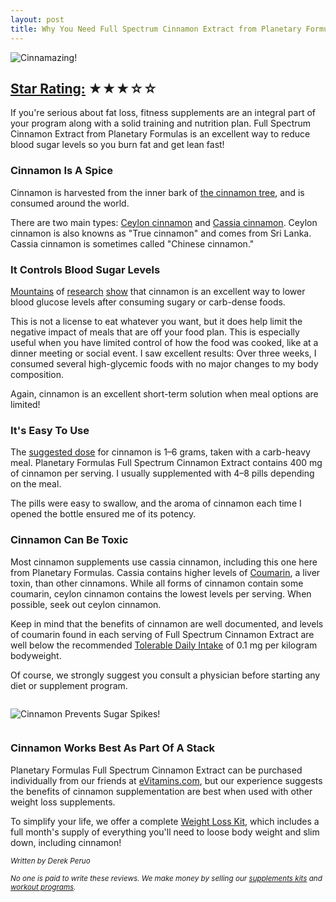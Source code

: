```yaml
---
layout: post
title: Why You Need Full Spectrum Cinnamon Extract from Planetary Formulas
---
```

<img alt="Cinnamazing!" src="http://cdn.shopify.com/s/files/1/0204/2560/files/Cinnamazing.jpg?602" />
<h2><a href="http://renaissance-fitness-inc.myshopify.com/blogs/news/7755409-how-we-rate-products">Star Rating:</a> ★★★☆☆</h2>
<p>If you're serious about fat loss, fitness supplements are an integral part of your program along with a solid training and nutrition plan. Full Spectrum Cinnamon Extract from Planetary Formulas is an excellent way to reduce blood sugar levels so you burn fat and get lean fast!</p>
<h3>Cinnamon Is A Spice</h3>
<p>Cinnamon is harvested from the inner bark of <a href="http://en.wikipedia.org/wiki/Cinnamomum" target="_blank">the cinnamon tree</a>, and is consumed around the world.</p>
<p>There are two main types: <a href="http://en.wikipedia.org/wiki/Cinnamomum_verum" target="_blank">Ceylon cinnamon</a>&nbsp;and <a href="http://en.wikipedia.org/wiki/Cinnamon" target="_blank">Cassia cinnamon</a>. Ceylon cinnamon is also knowns as "True cinnamon" and comes from Sri Lanka. Cassia cinnamon is sometimes called "Chinese cinnamon."</p>
<h3>It Controls Blood Sugar Levels</h3>
<p><a href="http://examine.com/supplements/Cinnamon/#summary2" target="_blank">Mountains</a>&nbsp;of <a href="http://www.charlespoliquin.com/ArticlesMultimedia/Articles/Article/772/Insulin_Nutrition_and_Your_Health.aspx" target="_blank">research</a>&nbsp;<a href="http://examine.com/supplements/Cinnamon/#citations" target="_blank">show</a>&nbsp;that cinnamon is an excellent way to lower blood glucose levels after consuming sugary or carb-dense foods.</p>
<p>This is not a license to eat whatever you want, but it does help limit the negative impact of meals that are off your food plan. This is especially useful when you have limited control of how the food was cooked, like at a dinner meeting or social event. I saw excellent results: Over three weeks, I consumed several high-glycemic foods with no major changes to my body composition.</p>
<p>Again, cinnamon is an excellent short-term solution when meal options are limited!</p>
<h3>It's Easy To Use</h3>
<p>The <a href="http://examine.com/supplements/Cinnamon/#howtotake" target="_blank">suggested dose</a>&nbsp;for cinnamon is 1&ndash;6 grams, taken with a carb-heavy meal. Planetary Formulas Full Spectrum Cinnamon Extract contains 400 mg of cinnamon per serving. I usually supplemented with 4&ndash;8 pills depending on the meal.</p>
<p>The pills were easy to swallow, and the aroma of cinnamon each time I opened the bottle ensured me of its potency.</p>
<h3>Cinnamon Can Be Toxic</h3>
<p>Most cinnamon supplements use cassia cinnamon, including this one here from Planetary Formulas. Cassia contains higher levels of <a href="http://en.wikipedia.org/wiki/Coumarin" target="_blank">Coumarin</a>, a liver toxin, than other cinnamons. While all forms of cinnamon contain some coumarin, ceylon cinnamon contains the lowest levels per serving. When possible, seek out ceylon cinnamon.</p>
<p>Keep in mind that the benefits of cinnamon are well documented, and levels of coumarin found in each serving of Full Spectrum Cinnamon Extract are well below the recommended <a href="http://examine.com/supplements/Cinnamon/#summary3" target="_blank">Tolerable Daily Intake</a> of 0.1 mg per kilogram bodyweight.</p>
<p>Of course, we strongly suggest you consult a physician before starting any diet or supplement program.</p>
<p><img style="margin: 1em 0 1em;" alt="Cinnamon Prevents Sugar Spikes!" src="http://cdn.shopify.com/s/files/1/0204/2560/files/CinnamazingCheatMeal.jpg?607" /></p>
<h3>Cinnamon Works Best As Part Of A Stack</h3>
<p>Planetary Formulas Full Spectrum Cinnamon Extract can be purchased individually from our friends at&nbsp;<a href="http://www.evitamins.com/full-spectrum-cinnamon-e-planetary-formulas-7387#;" target="_blank">eVitamins.com</a>, but our experience suggests the benefits of cinnamon supplementation are best when used with other weight loss supplements.</p>
<p>To simplify your life, we offer a complete <a href="http://renaissance-fitness-inc.myshopify.com/collections/supplement-kits/products/loos-weight">Weight Loss Kit</a>, which includes a full month's supply of everything you'll need to loose body weight and slim down, including cinnamon!</p>
<p><small><em>Written by Derek Peruo</em></small></p>
<p><small><em>No one is paid to write these reviews. We make money by selling our <a href="https://renaissance-fitness-inc.myshopify.com/collections/supplement-kits">supplements kits</a> and <a href="https://renaissance-fitness-inc.myshopify.com/collections/online-coaching">workout programs</a>.</em></small></p>

